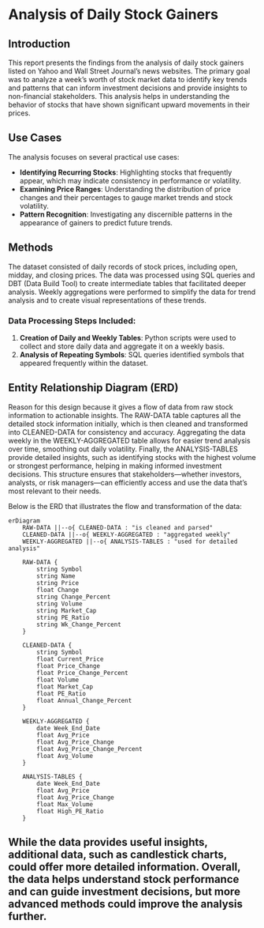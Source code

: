 # Analysis of Daily Stock Gainers

## Introduction
This report presents the findings from the analysis of daily stock gainers listed on Yahoo and Wall Street Journal’s news websites. The primary goal was to analyze a week’s worth of stock market data to identify key trends and patterns that can inform investment decisions and provide insights to non-financial stakeholders. This analysis helps in understanding the behavior of stocks that have shown significant upward movements in their prices.

## Use Cases
The analysis focuses on several practical use cases:

- **Identifying Recurring Stocks**: Highlighting stocks that frequently appear, which may indicate consistency in performance or volatility.
- **Examining Price Ranges**: Understanding the distribution of price changes and their percentages to gauge market trends and stock volatility.
- **Pattern Recognition**: Investigating any discernible patterns in the appearance of gainers to predict future trends.

## Methods
The dataset consisted of daily records of stock prices, including open, midday, and closing prices. The data was processed using SQL queries and DBT (Data Build Tool) to create intermediate tables that facilitated deeper analysis. Weekly aggregations were performed to simplify the data for trend analysis and to create visual representations of these trends.

### Data Processing Steps Included:
1. **Creation of Daily and Weekly Tables**: Python scripts were used to collect and store daily data and aggregate it on a weekly basis.
2. **Analysis of Repeating Symbols**: SQL queries identified symbols that appeared frequently within the dataset.

## Entity Relationship Diagram (ERD)
Reason for this design because it gives a flow of data from raw stock information to actionable insights. The RAW-DATA table captures all the detailed stock information initially, which is then cleaned and transformed into CLEANED-DATA for consistency and accuracy. Aggregating the data weekly in the WEEKLY-AGGREGATED table allows for easier trend analysis over time, smoothing out daily volatility. Finally, the ANALYSIS-TABLES provide detailed insights, such as identifying stocks with the highest volume or strongest performance, helping in making informed investment decisions. This structure ensures that stakeholders—whether investors, analysts, or risk managers—can efficiently access and use the data that’s most relevant to their needs.

Below is the ERD that illustrates the flow and transformation of the data:

```mermaid
erDiagram
    RAW-DATA ||--o{ CLEANED-DATA : "is cleaned and parsed"
    CLEANED-DATA ||--o{ WEEKLY-AGGREGATED : "aggregated weekly"
    WEEKLY-AGGREGATED ||--o{ ANALYSIS-TABLES : "used for detailed analysis"

    RAW-DATA {
        string Symbol
        string Name
        string Price
        float Change
        string Change_Percent
        string Volume
        string Market_Cap
        string PE_Ratio
        string Wk_Change_Percent
    }

    CLEANED-DATA {
        string Symbol
        float Current_Price
        float Price_Change
        float Price_Change_Percent
        float Volume
        float Market_Cap
        float PE_Ratio
        float Annual_Change_Percent
    }

    WEEKLY-AGGREGATED {
        date Week_End_Date
        float Avg_Price
        float Avg_Price_Change
        float Avg_Price_Change_Percent
        float Avg_Volume
    }

    ANALYSIS-TABLES {
        date Week_End_Date
        float Avg_Price
        float Avg_Price_Change
        float Max_Volume
        float High_PE_Ratio
    }
```

## While the data provides useful insights, additional data, such as candlestick charts, could offer more detailed information. Overall, the data helps understand stock performance and can guide investment decisions, but more advanced methods could improve the analysis further.
